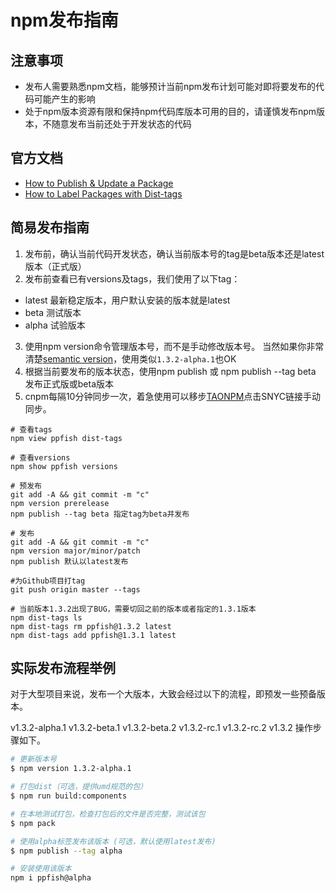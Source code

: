 # npm发布指南

## 注意事项
- 发布人需要熟悉npm文档，能够预计当前npm发布计划可能对即将要发布的代码可能产生的影响
- 处于npm版本资源有限和保持npm代码库版本可用的目的，请谨慎发布npm版本，不随意发布当前还处于开发状态的代码

## 官方文档
- [How to Publish & Update a Package](https://docs.npmjs.com/getting-started/publishing-npm-packages)
- [How to Label Packages with Dist-tags](https://docs.npmjs.com/getting-started/using-tags)

## 简易发布指南
1. 发布前，确认当前代码开发状态，确认当前版本号的tag是beta版本还是latest版本（正式版）
2. 发布前查看已有versions及tags，我们使用了以下tag：
  - latest 最新稳定版本，用户默认安装的版本就是latest
  - beta 测试版本
  - alpha 试验版本
3. 使用npm version命令管理版本号，而不是手动修改版本号。
当然如果你非常清楚[semantic version](https://docs.npmjs.com/misc/semver)，使用类似`1.3.2-alpha.1`也OK
4. 根据当前要发布的版本状态，使用npm publish 或 npm publish --tag beta 发布正式版或beta版本
5. cnpm每隔10分钟同步一次，着急使用可以移步[TAONPM](https://npm.taobao.org/package/ppfish)点击SNYC链接手动同步。

```bash****
# 查看tags
npm view ppfish dist-tags

# 查看versions
npm show ppfish versions

# 预发布
git add -A && git commit -m "c"
npm version prerelease
npm publish --tag beta 指定tag为beta并发布

# 发布
git add -A && git commit -m "c"
npm version major/minor/patch
npm publish 默认以latest发布

#为Github项目打tag
git push origin master --tags

# 当前版本1.3.2出现了BUG，需要切回之前的版本或者指定的1.3.1版本
npm dist-tags ls
npm dist-tags rm ppfish@1.3.2 latest
npm dist-tags add ppfish@1.3.1 latest
```

## 实际发布流程举例
对于大型项目来说，发布一个大版本，大致会经过以下的流程，即预发一些预备版本。

v1.3.2-alpha.1
v1.3.2-beta.1
v1.3.2-beta.2
v1.3.2-rc.1
v1.3.2-rc.2
v1.3.2
操作步骤如下。

```bash
# 更新版本号
$ npm version 1.3.2-alpha.1

# 打包dist（可选，提供umd规范的包）
$ npm run build:components

# 在本地测试打包，检查打包后的文件是否完整，测试该包
$ npm pack

# 使用alpha标签发布该版本 (可选，默认使用latest发布)
$ npm publish --tag alpha

# 安装使用该版本
npm i ppfish@alpha
```

